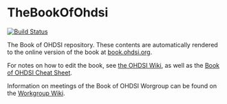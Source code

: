# TheBookOfOhdsi

[![Build Status](https://travis-ci.org/OHDSI/TheBookOfOhdsi.svg?branch=master)](https://travis-ci.org/OHDSI/TheBookOfOhdsi)

The Book of OHDSI repository. These contents are automatically rendered to the online version of the book at [book.ohdsi.org](http://book.ohdsi.org).

For notes on how to edit the book, see [the OHDSI Wiki](http://www.ohdsi.org/web/wiki/doku.php?id=projects:workgroups:notes_on_writing_text_for_the_book), as well as the [Book of OHDSI Cheat Sheet](https://raw.githubusercontent.com/OHDSI/TheBookOfOhdsi/master/extras/CheatSheet.pdf).

Information on meetings of the Book of OHDSI Worgroup can be found on the [Workgroup Wiki](http://www.ohdsi.org/web/wiki/doku.php?id=projects:workgroups:the_book_of_ohdsi).
